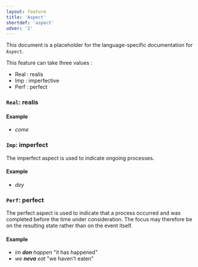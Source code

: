 ```yaml
---
layout: feature
title: 'Aspect'
shortdef: 'aspect'
udver: '2'
---
```


This document is a placeholder for the language-specific documentation
for `Aspect`.

This feature can take three values :

+ Real : realis
+ Imp : imperfective
+ Perf : perfect

### `Real`: realis



#### Example

* _come_

### `Imp`: imperfect

The imperfect aspect is used to indicate ongoing processes.

#### Example

* _dey_

### `Perf`: perfect

The perfect aspect is used to indicate that a process occurred and was completed before the time under consideration. The focus may therefore be on the resulting state rather than on the event itself.

#### Example

* _im <b>don</b> happen_ "it has happened"
* _we <b>neva</b> eat_ "we haven't eaten"
